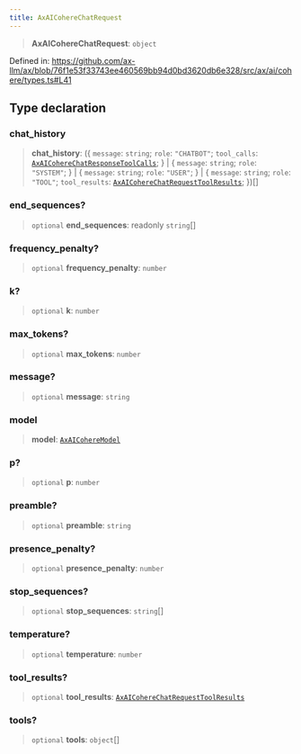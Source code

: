 ```yaml
---
title: AxAICohereChatRequest
---
```


> **AxAICohereChatRequest**: `object`

Defined in: https://github.com/ax-llm/ax/blob/76f1e53f33743ee460569bb94d0bd3620db6e328/src/ax/ai/cohere/types.ts#L41

## Type declaration

<a id="chat_history"></a>

### chat\_history

> **chat\_history**: (\{ `message`: `string`; `role`: `"CHATBOT"`; `tool_calls`: [`AxAICohereChatResponseToolCalls`](/api/#03-apidocs/typealiasaxaicoherechatresponsetoolcalls); \} \| \{ `message`: `string`; `role`: `"SYSTEM"`; \} \| \{ `message`: `string`; `role`: `"USER"`; \} \| \{ `message`: `string`; `role`: `"TOOL"`; `tool_results`: [`AxAICohereChatRequestToolResults`](/api/#03-apidocs/typealiasaxaicoherechatrequesttoolresults); \})[]

<a id="end_sequences"></a>

### end\_sequences?

> `optional` **end\_sequences**: readonly `string`[]

<a id="frequency_penalty"></a>

### frequency\_penalty?

> `optional` **frequency\_penalty**: `number`

<a id="k"></a>

### k?

> `optional` **k**: `number`

<a id="max_tokens"></a>

### max\_tokens?

> `optional` **max\_tokens**: `number`

<a id="message"></a>

### message?

> `optional` **message**: `string`

<a id="model"></a>

### model

> **model**: [`AxAICohereModel`](/api/#03-apidocs/enumerationaxaicoheremodel)

<a id="p"></a>

### p?

> `optional` **p**: `number`

<a id="preamble"></a>

### preamble?

> `optional` **preamble**: `string`

<a id="presence_penalty"></a>

### presence\_penalty?

> `optional` **presence\_penalty**: `number`

<a id="stop_sequences"></a>

### stop\_sequences?

> `optional` **stop\_sequences**: `string`[]

<a id="temperature"></a>

### temperature?

> `optional` **temperature**: `number`

<a id="tool_results"></a>

### tool\_results?

> `optional` **tool\_results**: [`AxAICohereChatRequestToolResults`](/api/#03-apidocs/typealiasaxaicoherechatrequesttoolresults)

<a id="tools"></a>

### tools?

> `optional` **tools**: `object`[]
